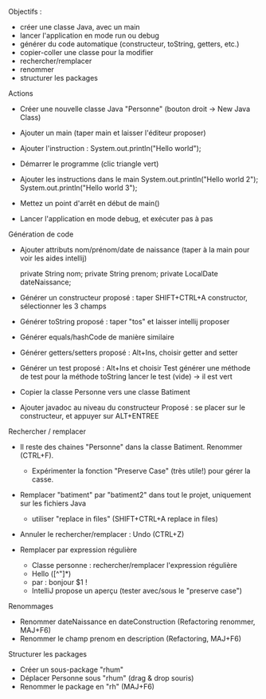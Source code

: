 

Objectifs :
- créer une classe Java, avec un main
- lancer l'application en mode run ou debug
- générer du code automatique (constructeur, toString, getters, etc.)
- copier-coller une classe pour la modifier
- rechercher/remplacer
- renommer
- structurer les packages


Actions

- Créer une nouvelle classe Java "Personne"
(bouton droit -> New Java Class)
- Ajouter un main (taper main et laisser l'éditeur proposer)
- Ajouter l'instruction : System.out.println("Hello world");
- Démarrer le programme (clic triangle vert)

- Ajouter les instructions dans le main
        System.out.println("Hello world 2");
        System.out.println("Hello world 3");

- Mettez un point d'arrêt en début de main()
- Lancer l'application en mode debug, et exécuter pas à pas

Génération de code
- Ajouter attributs nom/prénom/date de naissance (taper à la main pour voir les aides intellij)

  private String nom;
  private String prenom;
  private LocalDate dateNaissance;

- Générer un constructeur 
proposé : taper SHIFT+CTRL+A constructor, sélectionner les 3 champs

- Générer toString
proposé : taper "tos" et laisser intellij proposer

- Générer equals/hashCode de manière similaire

- Générer getters/setters
proposé : Alt+Ins, choisir getter and setter

- Générer un test
proposé : Alt+Ins et choisir Test
générer une méthode de test pour la méthode toString
lancer le test (vide) -> il est vert

- Copier la classe Personne vers une classe Batiment
- Ajouter javadoc au niveau du constructeur
  Proposé : se placer sur le constructeur, et appuyer sur ALT+ENTREE


Rechercher / remplacer

- Il reste des chaines "Personne" dans la classe Batiment. Renommer (CTRL+F).
  - Expérimenter la fonction "Preserve Case" (très utile!) pour gérer la casse.

- Remplacer "batiment" par "batiment2" dans tout le projet, uniquement sur les fichiers Java
  - utiliser "replace in files" (SHIFT+CTRL+A replace in files) 

- Annuler le rechercher/remplacer : Undo (CTRL+Z)

- Remplacer par expression régulière

  - Classe personne : rechercher/remplacer l'expression régulière
  - Hello ([^"]*)
  - par : bonjour $1 !
  - IntelliJ propose un aperçu  (tester avec/sous le "preserve case")

Renommages

- Renommer dateNaissance en dateConstruction (Refactoring renommer, MAJ+F6)
- Renommer le champ prenom en description (Refactoring, MAJ+F6)

Structurer les packages

- Créer un sous-package "rhum"
- Déplacer Personne sous "rhum" (drag & drop souris)
- Renommer le package en "rh" (MAJ+F6)
